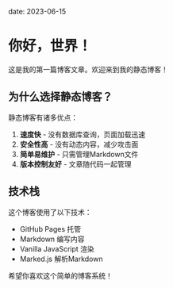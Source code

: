 date: 2023-06-15

# 你好，世界！

这是我的第一篇博客文章。欢迎来到我的静态博客！

## 为什么选择静态博客？

静态博客有诸多优点：

1. **速度快** - 没有数据库查询，页面加载迅速
2. **安全性高** - 没有动态内容，减少攻击面
3. **简单易维护** - 只需管理Markdown文件
4. **版本控制友好** - 文章随代码一起管理

## 技术栈

这个博客使用了以下技术：

- GitHub Pages 托管
- Markdown 编写内容
- Vanilla JavaScript 渲染
- Marked.js 解析Markdown

希望你喜欢这个简单的博客系统！
